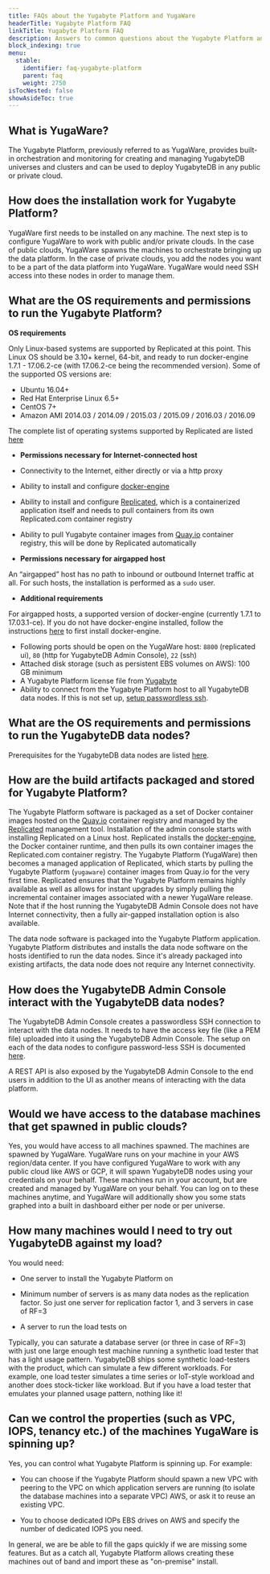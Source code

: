 ```yaml
---
title: FAQs about the Yugabyte Platform and YugaWare
headerTitle: Yugabyte Platform FAQ
linkTitle: Yugabyte Platform FAQ
description: Answers to common questions about the Yugabyte Platform and YugaWare.
block_indexing: true
menu:
  stable:
    identifier: faq-yugabyte-platform
    parent: faq
    weight: 2750
isTocNested: false
showAsideToc: true
---
```


## What is YugaWare?

The Yugabyte Platform, previously referred to as YugaWare, provides built-in orchestration and monitoring for creating and managing YugabyteDB universes and clusters and can be used to deploy YugabyteDB in any public or private cloud.

## How does the installation work for Yugabyte Platform?

YugaWare first needs to be installed on any machine. The next step is to configure YugaWare to work with public and/or private clouds. In the case of public clouds, YugaWare spawns the machines to orchestrate bringing up the data platform. In the case of private clouds, you add the nodes you want to be a part of the data platform into YugaWare. YugaWare would need SSH access into these nodes in order to manage them.

## What are the OS requirements and permissions to run the Yugabyte Platform?

**OS requirements**

Only Linux-based systems are supported by Replicated at this point. This Linux OS should be 3.10+ kernel, 64-bit, and ready to run docker-engine 1.7.1 - 17.06.2-ce (with 17.06.2-ce being the recommended version). Some of the supported OS versions are:

- Ubuntu 16.04+
- Red Hat Enterprise Linux 6.5+
- CentOS 7+
- Amazon AMI 2014.03 / 2014.09 / 2015.03 / 2015.09 / 2016.03 / 2016.09

The complete list of operating systems supported by Replicated are listed [here](https://www.replicated.com/docs/distributing-an-application/supported-operating-systems/)

- **Permissions necessary for Internet-connected host**

- Connectivity to the Internet, either directly or via a http proxy
- Ability to install and configure [docker-engine](https://docs.docker.com/engine/)
- Ability to install and configure [Replicated](https://www.replicated.com/), which is a containerized application itself and needs to pull containers from its own Replicated.com container registry
- Ability to pull Yugabyte container images from [Quay.io](https://quay.io/) container registry, this will be done by Replicated automatically

- **Permissions necessary for airgapped host**

An “airgapped” host has no path to inbound or outbound Internet traffic at all. For such hosts, the installation is performed as a `sudo` user.

- **Additional requirements**

For airgapped hosts, a supported version of docker-engine (currently 1.7.1 to 17.03.1-ce). If you do not have docker-engine installed, follow the instructions [here](https://www.replicated.com/docs/kb/supporting-your-customers/installing-docker-in-airgapped/) to first install docker-engine.

- Following ports should be open on the YugaWare host: `8800` (replicated ui), `80` (http for YugabyteDB Admin Console), `22` (ssh)
- Attached disk storage (such as persistent EBS volumes on AWS): 100 GB minimum
- A Yugabyte Platform license file from [Yugabyte](https://www.yugabyte.com/platform/#request-trial-form)
- Ability to connect from the Yugabyte Platform host to all YugabyteDB data nodes. If this is not set up, [setup passwordless ssh](#step-5-troubleshoot-yugaware).

## What are the OS requirements and permissions to run the YugabyteDB data nodes?

Prerequisites for the YugabyteDB data nodes are listed [here](../../../deploy/multi-node-cluster/#prerequisites).

## How are the build artifacts packaged and stored for Yugabyte Platform?

The Yugabyte Platform software is packaged as a set of Docker container images hosted on the [Quay.io](https://quay.io/) container registry and managed by the [Replicated](https://www.replicated.com/) management tool. Installation of the admin console starts with installing Replicated on a Linux host. Replicated installs the [docker-engine](https://docs.docker.com/engine/), the Docker container runtime, and then pulls its own container images the Replicated.com container registry. The Yugabyte Platform (YugaWare) then becomes a managed application of Replicated, which starts by pulling the Yugabyte Platform (`yugaware`) container images from Quay.io for the very first time. Replicated ensures that the Yugabyte Platform remains highly available as well as allows for instant upgrades by simply pulling the incremental container images associated with a newer YugaWare release. Note that if the host running the YugabyteDB Admin Console does not have Internet connectivity, then a fully air-gapped installation option is also available.

The data node software is packaged into the Yugabyte Platform application. Yugabyte Platform distributes and installs the data node software on the hosts identified to run the data nodes. Since it's already packaged into existing artifacts, the data node does not require any Internet connectivity.

## How does the YugabyteDB Admin Console interact with the YugabyteDB data nodes?

The YugabyteDB Admin Console creates a passwordless SSH connection to interact with the data nodes. It needs to have the access key file (like a PEM file) uploaded into it using the YugabyteDB Admin Console. The setup on each of the data nodes to configure password-less SSH is documented [here](../../deploy/#private-cloud-or-on-premises-data-centers).

A REST API is also exposed by the YugabyteDB Admin Console to the end users in addition to the UI as another means of interacting with the data platform.

## Would we have access to the database machines that get spawned in public clouds?

Yes, you would have access to all machines spawned. The machines are spawned by YugaWare. YugaWare runs on your machine in your AWS region/data center. If you have configured YugaWare to work with any public cloud like AWS or GCP, it will spawn YugabyteDB nodes using your credentials on your behalf. These machines run in your account, but are created and managed by YugaWare on your behalf. You can log on to these machines anytime, and YugaWare will additionally show you some stats graphed into a built in dashboard either per node or per universe.

## How many machines would I need to try out YugabyteDB against my load?

You would need:  

- One server to install the Yugabyte Platform on  

- Minimum number of servers is as many data nodes as the replication factor. So just one server for replication factor 1, and 3 servers in case of RF=3  
- A server to run the load tests on  

Typically, you can saturate a database server (or three in case of RF=3) with just one large enough test machine running a synthetic load tester that has a light usage pattern. YugabyteDB ships some synthetic load-testers with the product, which can simulate a few different workloads. For example, one load tester simulates a time series or IoT-style workload and another does stock-ticker like workload. But if you have a load tester that emulates your planned usage pattern, nothing like it!

## Can we control the properties (such as VPC, IOPS, tenancy etc.) of the machines YugaWare is spinning up? 

Yes, you can control what Yugabyte Platform is spinning up. For example:

- You can choose if the Yugabyte Platform should spawn a new VPC with peering to the VPC on which application servers are running (to isolate the database machines into a separate VPC) AWS, or ask it to reuse an existing VPC.  

- You to choose dedicated IOPs EBS drives on AWS and specify the number of dedicated IOPS you need.  

In general, we are be able to fill the gaps quickly if we are missing some features. But as a catch all, Yugabyte Platform allows creating these machines out of band and import these as "on-premise" install.  
